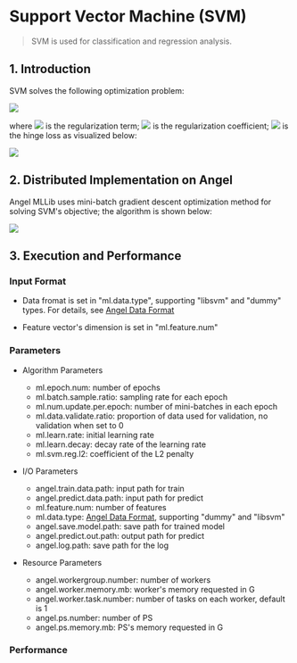 # Support Vector Machine (SVM)

> SVM is used for classification and regression analysis. 


## 1. Introduction
SVM solves the following optimization problem: 

![](../img/SVM_obj.png)

where
![](../img/SVM_reg.png)
is the regularization term;
![](../img/SVM_lambda.png)
is the regularization coefficient;
![](../img/SVM_hingeloss.png) is the hinge loss as visualized below:  

![](../img/SVM_hingeloss_pic.png)


## 2. Distributed Implementation on Angel
Angel MLLib uses mini-batch gradient descent optimization method for solving SVM's objective; the algorithm is shown below: 

![](../img/SVM_code.png)



## 3. Execution and Performance
### Input Format

* Data fromat is set in "ml.data.type", supporting "libsvm" and "dummy" types. For details, see [Angel Data Format](data_format_en.md)

* Feature vector's dimension is set in "ml.feature.num"

### Parameters
* Algorithm Parameters
  * ml.epoch.num: number of epochs
  * ml.batch.sample.ratio: sampling rate for each epoch
  * ml.num.update.per.epoch: number of mini-batches in each epoch
  * ml.data.validate.ratio: proportion of data used for validation, no validation when set to 0
  * ml.learn.rate: initial learning rate
  * ml.learn.decay: decay rate of the learning rate
  * ml.svm.reg.l2: coefficient of the L2 penalty

* I/O Parameters
  * angel.train.data.path: input path for train
  * angel.predict.data.path: input path for predict
  * ml.feature.num: number of features
  * ml.data.type: [Angel Data Format](data_format_en.md), supporting "dummy" and "libsvm" 
  * angel.save.model.path: save path for trained model
  * angel.predict.out.path: output path for predict
  * angel.log.path: save path for the log
 
* Resource Parameters
  * angel.workergroup.number: number of workers
  * angel.worker.memory.mb: worker's memory requested in G
  * angel.worker.task.number: number of tasks on each worker, default is 1
  * angel.ps.number: number of PS
  * angel.ps.memory.mb: PS's memory requested in G

### Performance 
